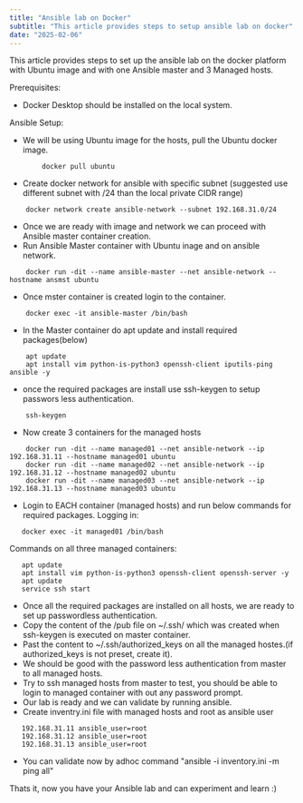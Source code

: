 ```yaml
---
title: "Ansible lab on Docker"
subtitle: "This article provides steps to setup ansible lab on docker"
date: "2025-02-06"
---
```


This article provides steps to set up the ansible lab on the docker platform with Ubuntu image and with one Ansible master and 3 Managed hosts.

Prerequisites:

- Docker Desktop should be installed on the local system.

Ansible Setup:

- We will be using Ubuntu image for the hosts, pull the Ubuntu docker image.

```
        docker pull ubuntu

```

- Create docker network for ansible with specific subnet (suggested use different subnet with /24 than the local private CIDR range)

```
    docker network create ansible-network --subnet 192.168.31.0/24
```

* Once we are ready with image and network we can proceed with Ansible master container creation.
* Run Ansible Master container with Ubuntu inage and on ansible network.
````
    docker run -dit --name ansible-master --net ansible-network --hostname ansmst ubuntu
````
* Once mster container is created login to the container.
````
    docker exec -it ansible-master /bin/bash 
````

* In the Master container do apt update and install required packages(below)
````
    apt update
    apt install vim python-is-python3 openssh-client iputils-ping ansible -y 

````
* once the required packages are install use ssh-keygen to setup passwors less authentication.
````
    ssh-keygen
````
* Now create 3 containers for the managed hosts
````
    docker run -dit --name managed01 --net ansible-network --ip 192.168.31.11 --hostname managed01 ubuntu
    docker run -dit --name managed02 --net ansible-network --ip 192.168.31.12 --hostname managed02 ubuntu
    docker run -dit --name managed03 --net ansible-network --ip 192.168.31.13 --hostname managed03 ubuntu

````
* Login to EACH container (managed hosts) and run below commands for required packages.
 Logging in:

 ````
    docker exec -it managed01 /bin/bash
 ````
 Commands on all three managed containers:

 ````
    apt update
    apt install vim python-is-python3 openssh-client openssh-server -y
    apt update
    service ssh start
 ````
 * Once all the required packages are installed on all hosts, we are ready to set up passwordless authentication.
 * Copy the content of the /pub file on ~/.ssh/ which was created when ssh-keygen is executed on master container.
 * Past the content to ~/.ssh/authorized_keys on all the managed hostes.(if authorized_keys is not preset, create it).
 * We should be good with the password less authentication from master to all managed hosts.
 * Try to ssh managed hosts from master to test, you should be able to login to managed container with out any password prompt.
 * Our lab is ready and we can validate by running ansible.
 * Create inventry.ini file with managed hosts and root as ansible user
 ````
    192.168.31.11 ansible_user=root
    192.168.31.12 ansible_user=root
    192.168.31.13 ansible_user=root
 ````
 * You can validate now by adhoc command "ansible -i inventory.ini -m ping all"

 Thats it, now you have your Ansible lab and can experiment and learn  :)
